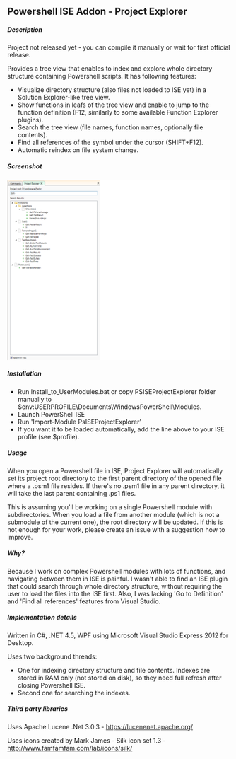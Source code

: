 ## Powershell ISE Addon - Project Explorer

##### Description

Project not released yet - you can compile it manually or wait for first official release.

Provides a tree view that enables to index and explore whole directory structure containing Powershell scripts. It has following features:

* Visualize directory structure (also files not loaded to ISE yet) in a Solution Explorer-like tree view.
* Show functions in leafs of the tree view and enable to jump to the function definition (F12, similarly to some available Function Explorer plugins).
* Search the tree view (file names, function names, optionally file contents).
* Find all references of the symbol under the cursor (SHIFT+F12).
* Automatic reindex on file system change.

##### Screenshot 
![Image](./PsISEExplorer_screen2.png?raw=true)

##### Installation

* Run Install_to_UserModules.bat or copy PSISEProjectExplorer folder manually to $env:USERPROFILE\Documents\WindowsPowerShell\Modules.
* Launch PowerShell ISE
* Run 'Import-Module PsISEProjectExplorer'
* If you want it to be loaded automatically, add the line above to your ISE profile (see $profile).

##### Usage

When you open a Powershell file in ISE, Project Explorer will automatically set its project root directory to the first parent directory of the opened file where a .psm1 file resides. If there's no .psm1 file in any parent directory, it will take the last parent containing .ps1 files.

This is assuming you'll be working on a single Powershell module with subdirectories. When you load a file from another module (which is not a submodule of the current one), the root directory will be updated. 
If this is not enough for your work, please create an issue with a suggestion how to improve.

##### Why?

Because I work on complex Powershell modules with lots of functions, and navigating between them in ISE is painful. I wasn't able to find an ISE plugin that could search through whole directory structure, without requiring the user to load the files into the ISE first. Also, I was lacking 'Go to Definition' and 'Find all references' features from Visual Studio.

##### Implementation details

Written in C#, .NET 4.5, WPF using Microsoft Visual Studio Express 2012 for Desktop.

Uses two background threads:
* One for indexing directory structure and file contents. Indexes are stored in RAM only (not stored on disk), so they need full refresh after closing Powershell ISE.
* Second one for searching the indexes.

##### Third party libraries
Uses Apache Lucene .Net 3.0.3 - https://lucenenet.apache.org/ 

Uses icons created by Mark James - Silk icon set 1.3 - http://www.famfamfam.com/lab/icons/silk/

